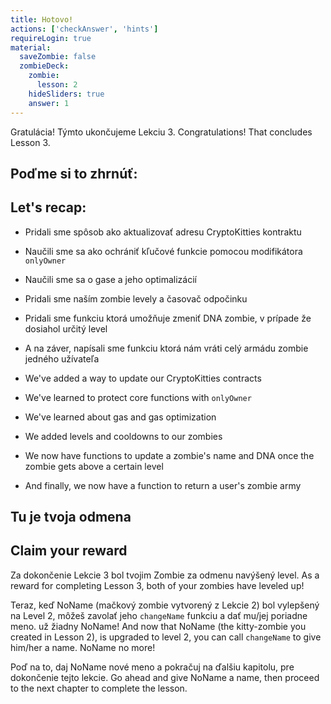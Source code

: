 ```yaml
---
title: Hotovo!
actions: ['checkAnswer', 'hints']
requireLogin: true
material:
  saveZombie: false
  zombieDeck:
    zombie:
      lesson: 2
    hideSliders: true
    answer: 1
---
```


Gratulácia! Týmto ukončujeme Lekciu 3.
Congratulations! That concludes Lesson 3.

## Poďme si to zhrnúť:
## Let's recap:

- Pridali sme spôsob ako aktualizovať adresu CryptoKitties kontraktu
- Naučili sme sa ako ochrániť kľučové funkcie pomocou modifikátora `onlyOwner`
- Naučili sme sa o gase a jeho optimalizácií
- Pridali sme naším zombie levely a časovač odpočinku 
- Pridali sme funkciu ktorá umožňuje zmeniť DNA zombie, v prípade že dosiahol určitý level
- A na záver, napísali sme funkciu ktorá nám vráti celý armádu zombie jedného užívateľa

- We've added a way to update our CryptoKitties contracts
- We've learned to protect core functions with `onlyOwner`
- We've learned about gas and gas optimization
- We added levels and cooldowns to our zombies
- We now have functions to update a zombie's name and DNA once the zombie gets above a certain level
- And finally, we now have a function to return a user's zombie army

## Tu je tvoja odmena
## Claim your reward

Za dokončenie Lekcie 3 bol tvojim Zombie za odmenu navýšený level.
As a reward for completing Lesson 3, both of your zombies have leveled up!

Teraz, keď NoName (mačkový zombie vytvorený z Lekcie 2) bol vylepšený na Level 2, môžeš zavolať jeho `changeName` funkciu a dať mu/jej poriadne meno. už žiadny NoName! 
And now that NoName (the kitty-zombie you created in Lesson 2), is upgraded to level 2, you can call `changeName` to give him/her a name. NoName no more!

Poď na to, daj NoName nové meno a pokračuj na ďalšiu kapitolu, pre dokončenie tejto lekcie. 
Go ahead and give NoName a name, then proceed to the next chapter to complete the lesson.
